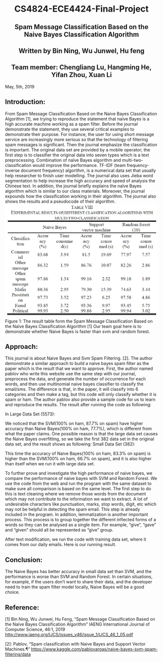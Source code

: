 <h1 align="center"> CS4824-ECE4424-Final-Project</h1>


<h2 align="center"> Spam Message Classification Based on the Naive Bayes Classification Algorithm </h2>
	<h2 align="center"> Written by Bin Ning, Wu JunweI, Hu feng</h2>
		


					
<h2 align="center"> Team member:  
	Chengliang Lu, Hangming He, Yifan Zhou, Xuan Li</h2>

May, 5th, 2019


 
 
## Introduction:

From Spam Message Classification Based on the Naive Bayes Classification Algorithm [1], we trying to reproduce the statement that naive Bayes is a high accurate machine working as a spam filter.  Before the journal demonstrate the statement, they use several critical examples to demonstrate their purpose. For instance, the user for using short message service are increasingly more serious so that the technology of filtering spam messages is significant. Then the journal emphasize the classification is important. The original data set are provided by a mobile operator; the first step is to classifier the original data into seven types which is a text preprocessing. Combination of naïve Bayes algorithm and multi-two-classification would improve the performance. TF-IDF (team frequency-inverse document frequency) algorithm, is a numerical data set that usually help researcher to finish user modelling. The journal also uses Jieba word segmentation to help increase the high accuracy and speed of analysis the Chinese text. In addition, the journal briefly explains the naïve Bayes algorithm which is similar to our class materials. Moreover, the journal expounds how the classification working in their algorithm. The journal also shows the results and a pseudocode of their algorithm.
<img width="1080" src="result.JPG"></a>
Figure 1: The result table form the Spam Message Classification Based on the Naïve Bayes Classification Algorithm [1]
Our team goal here is to demonstrate whether Naive Bayes is faster than svm and random forest.

## Approach:

This journal is about Naive Bayes and Svm Spam Filtering. [2]. The author demonstrate a similar approach to build a naive bayes spam filter as the paper which is the result that we want to approve. First, the author named pablov who write this website use the same step with our journal, preprocess the data, and generate the number of occurrence for each words, and then use multinomial naive bayes classifier to classify the email/sms. The difference is that, in the paper, it will classify into 6 categories and then make a tag, but this code will only classify whether it is spam or ham. 
The author pablov also provide a sample code for us to learn and reproduce the results.
The result after running the code as following:
 
In Large Data Set (5573):


We noticed that the SVM(100% on ham, 87.7% on spam) have higher accuracy than Naive Bayes(100% on ham, 77.7%), which is different from what the paper claims. One possible reason is that the large data set causes the Naive Bayes overfitting, so we take the first 382 data set in the original data set, and the result shows as following:
Small Data Set (382):


This time the accuracy of Naive Bayes(100% on ham, 83.3% on spam) is higher than the SVM(100% on ham, 66.7% on spam), and it is also higher than itself when we run it with large data set.
	
To further prove and investigate the high performance of naive bayes, we compare the performance of naive bayes with SVM and Random Forest. We use the code from the web and run the program with the same dataset to make sure all comparison is based on the same level. The first step to do this is text cleaning where we remove those words from the document which may not contribute to the information we want to extract. A lot of undesirable characters like punctuation, marks, stop words, digit, etc which may not be helpful in detecting the spam email. This step is already included in the program. In addition, lemmatization is another important process. This process is to group together the different inflected forms of a words so they can be analysed as a single item. For example, “give”, “gave” and “given” should all be represented as “give” group. 
	
After text modification, we run the code with training data set, where it comes from our daily emails. Here is our running result. 

 
## Conclusion:

The Naive Bayes has better accuracy in small data set than SVM, and the performance is worse than SVM and Random Forest. In certain situations, for example, if the users don’t want to share their data, and the developer need to train the spam filter model locally, Naive Bayes will be a good choice.  

## Reference:
[1] Bin Ning, Wu Junwei, Hu Feng, “Spam Message Classification Based on the Naïve Bayes Classification Algorithm” IAENG International Journal of Computer Science, 46:1, 2019 http://www.iaeng.org/IJCS/issues_v46/issue_1/IJCS_46_1_05.pdf

[2]: Pablov, “Spam classification with Naive Bayes and Support Vector Machines.¶” https://www.kaggle.com/pablovargas/naive-bayes-svm-spam-filtering/data

